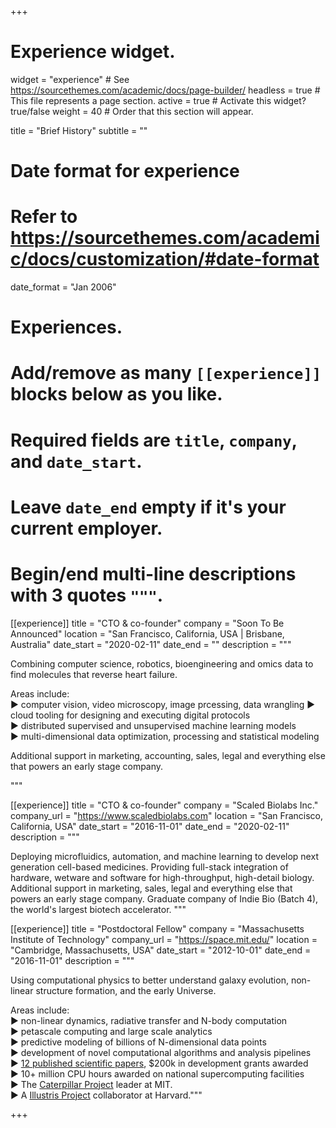+++
# Experience widget.
widget = "experience"  # See https://sourcethemes.com/academic/docs/page-builder/
headless = true  # This file represents a page section.
active = true  # Activate this widget? true/false
weight = 40  # Order that this section will appear.

title = "Brief History"
subtitle = ""

# Date format for experience
#   Refer to https://sourcethemes.com/academic/docs/customization/#date-format
date_format = "Jan 2006"

  
# Experiences.
#   Add/remove as many `[[experience]]` blocks below as you like.
#   Required fields are `title`, `company`, and `date_start`.
#   Leave `date_end` empty if it's your current employer.
#   Begin/end multi-line descriptions with 3 quotes `"""`.

[[experience]]
  title = "CTO &amp; co-founder"
  company = "Soon To Be Announced"
  location = "San Francisco, California, USA | Brisbane, Australia"
  date_start = "2020-02-11"
  date_end = ""
  description = """

Combining computer science, robotics, bioengineering and omics data to find molecules that reverse heart failure. 

Areas include:  
► computer vision, video microscopy, image prcessing, data wrangling
► cloud tooling for designing and executing digital protocols  
► distributed supervised and unsupervised machine learning models  
► multi-dimensional data optimization, processing and statistical modeling  

Additional support in marketing, accounting, sales, legal and everything else that powers an early stage company.

"""

[[experience]]
  title = "CTO &amp; co-founder"
  company = "Scaled Biolabs Inc."
  company_url = "https://www.scaledbiolabs.com"
  location = "San Francisco, California, USA"
  date_start = "2016-11-01"
  date_end = "2020-02-11"
  description = """

Deploying microfluidics, automation, and machine learning to develop next generation cell-based medicines. Providing full-stack integration of hardware, wetware and software for high-throughput, high-detail biology. Additional support in marketing, sales, legal and everything else that powers an early stage company. Graduate company of Indie Bio (Batch 4), the world's largest biotech accelerator. """

[[experience]]
  title = "Postdoctoral Fellow"
  company = "Massachusetts Institute of Technology"
  company_url = "https://space.mit.edu/"
  location = "Cambridge, Massachusetts, USA"
  date_start = "2012-10-01"
  date_end = "2016-11-01"
  description = """ 

  Using computational physics to better understand galaxy evolution, non-linear structure formation, and the early Universe. 

Areas include:  
► non-linear dynamics, radiative transfer and N-body computation  
► petascale computing and large scale analytics   
► predictive modeling of billions of N-dimensional data points  
► development of novel computational algorithms and analysis pipelines  
► [12 published scientific papers](https://scholar.google.com.au/citations?user=ndwtPccAAAAJ&hl=en), $200k in development grants awarded  
► 10+ million CPU hours awarded on national supercomputing facilities  
► The [Caterpillar Project](www.caterpillarproject.org) leader at MIT.  
► A [Illustris Project](www.illustris-project.org) collaborator at Harvard."""

+++
